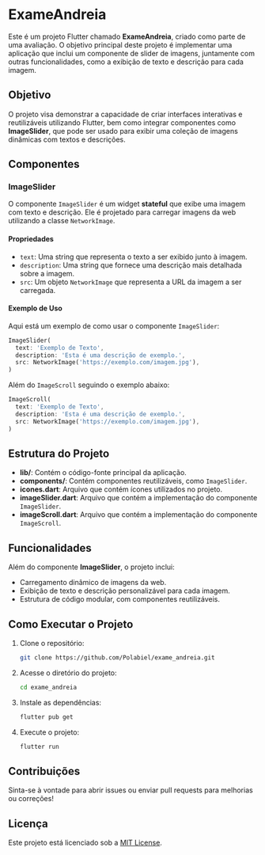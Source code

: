 # ExameAndreia

Este é um projeto Flutter chamado **ExameAndreia**, criado como parte de uma avaliação. O objetivo principal deste projeto é implementar uma aplicação que inclui um componente de slider de imagens, juntamente com outras funcionalidades, como a exibição de texto e descrição para cada imagem.

## Objetivo

O projeto visa demonstrar a capacidade de criar interfaces interativas e reutilizáveis utilizando Flutter, bem como integrar componentes como **ImageSlider**, que pode ser usado para exibir uma coleção de imagens dinâmicas com textos e descrições.

## Componentes

### ImageSlider

O componente `ImageSlider` é um widget **stateful** que exibe uma imagem com texto e descrição. Ele é projetado para carregar imagens da web utilizando a classe `NetworkImage`.

#### Propriedades

- `text`: Uma string que representa o texto a ser exibido junto à imagem.
- `description`: Uma string que fornece uma descrição mais detalhada sobre a imagem.
- `src`: Um objeto `NetworkImage` que representa a URL da imagem a ser carregada.

#### Exemplo de Uso

Aqui está um exemplo de como usar o componente `ImageSlider`:

```dart
ImageSlider(
  text: 'Exemplo de Texto',
  description: 'Esta é uma descrição de exemplo.',
  src: NetworkImage('https://exemplo.com/imagem.jpg'),
)
```
Além do `ImageScroll` seguindo o exemplo abaixo:

```dart
ImageScroll(
  text: 'Exemplo de Texto',
  description: 'Esta é uma descrição de exemplo.',
  src: NetworkImage('https://exemplo.com/imagem.jpg'),
)
```

## Estrutura do Projeto

- **lib/**: Contém o código-fonte principal da aplicação.
- **components/**: Contém componentes reutilizáveis, como `ImageSlider`.
- **icones.dart**: Arquivo que contém ícones utilizados no projeto.
- **imageSlider.dart**: Arquivo que contém a implementação do componente `ImageSlider`.
- **imageScroll.dart**: Arquivo que contém a implementação do componente `ImageScroll`.

## Funcionalidades

Além do componente **ImageSlider**, o projeto inclui:

- Carregamento dinâmico de imagens da web.
- Exibição de texto e descrição personalizável para cada imagem.
- Estrutura de código modular, com componentes reutilizáveis.

## Como Executar o Projeto

1. Clone o repositório:
   ```bash
   git clone https://github.com/Polabiel/exame_andreia.git
   ```
   
2. Acesse o diretório do projeto:
   ```bash
   cd exame_andreia
   ```

3. Instale as dependências:
   ```bash
   flutter pub get
   ```

4. Execute o projeto:
   ```bash
   flutter run
   ```

## Contribuições

Sinta-se à vontade para abrir issues ou enviar pull requests para melhorias ou correções!

## Licença

Este projeto está licenciado sob a [MIT License](LICENSE).
